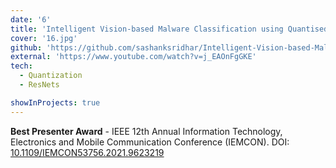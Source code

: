 ```yaml
---
date: '6'
title: 'Intelligent Vision-based Malware Classification using Quantised ResNets'
cover: '16.jpg'
github: 'https://github.com/sashanksridhar/Intelligent-Vision-based-Malware-Classification-using-Quantised-ResNets'
external: 'https://www.youtube.com/watch?v=j_EAOnFgGKE'
tech:
  - Quantization
  - ResNets

showInProjects: true
---
```


**Best Presenter Award** - IEEE 12th Annual Information Technology, Electronics and Mobile Communication Conference (IEMCON). DOI: [10.1109/IEMCON53756.2021.9623219](https://ieeexplore.ieee.org/document/9623219)
